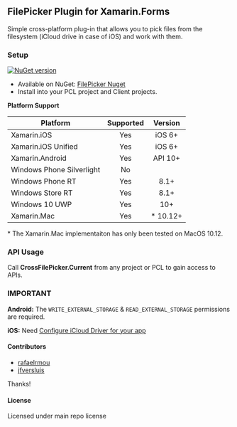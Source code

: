 ## FilePicker Plugin for Xamarin.Forms

Simple cross-platform plug-in that allows you to pick files from the filesystem (iCloud drive in case of iOS) and work with them.

### Setup
[![NuGet version](https://badge.fury.io/nu/Xam.Plugin.FilePicker.svg)](https://badge.fury.io/nu/Xam.Plugin.FilePicker)

* Available on NuGet: [FilePicker Nuget](https://www.nuget.org/packages/Xam.Plugin.FilePicker)
* Install into your PCL project and Client projects.

**Platform Support**

|Platform|Supported|Version|
| ------------------- | :-----------: | :------------------: |
|Xamarin.iOS|Yes|iOS 6+|
|Xamarin.iOS Unified|Yes|iOS 6+|
|Xamarin.Android|Yes|API 10+|
|Windows Phone Silverlight|No||
|Windows Phone RT|Yes|8.1+|
|Windows Store RT|Yes|8.1+|
|Windows 10 UWP|Yes|10+|
|Xamarin.Mac|Yes|* 10.12+|

\* The Xamarin.Mac implementaiton has only been tested on MacOS 10.12.

### API Usage

Call **CrossFilePicker.Current** from any project or PCL to gain access to APIs.

### **IMPORTANT**
**Android:**
The `WRITE_EXTERNAL_STORAGE` & `READ_EXTERNAL_STORAGE` permissions are required.

**iOS:** 
Need [Configure iCloud Driver for your app](https://developer.xamarin.com/guides/ios/platform_features/intro_to_cloudkit)

#### Contributors
* [rafaelrmou](https://github.com/rafaelrmou)
* [jfversluis](https://github.com/jfversluis)
 
Thanks!

#### License
Licensed under main repo license
